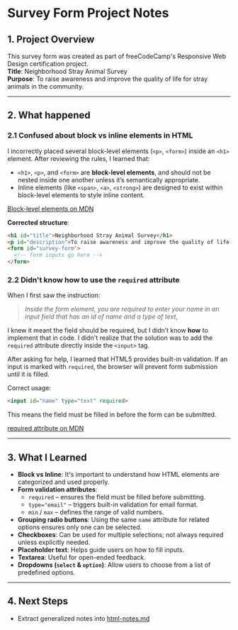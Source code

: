 # Survey Form Project Notes

## 1. Project Overview

This survey form was created as part of freeCodeCamp's Responsive Web Design certification project.  
**Title**: Neighborhood Stray Animal Survey  
**Purpose**: To raise awareness and improve the quality of life for stray animals in the community.

---

## 2. What happened

### 2.1 Confused about block vs inline elements in HTML

I incorrectly placed several block-level elements (`<p>`, `<form>`) inside an `<h1>` element. After reviewing the rules, I learned that:

- `<h1>`, `<p>`, and `<form>` are **block-level elements**, and should not be nested inside one another unless it’s semantically appropriate.
- Inline elements (like `<span>`, `<a>`, `<strong>`) are designed to exist within block-level elements to style inline content.

[Block-level elements on MDN](https://developer.mozilla.org/en-US/docs/Web/HTML/Block-level_elements)

**Corrected structure**:
```html
<h1 id="title">Neighborhood Stray Animal Survey</h1>
<p id="description">To raise awareness and improve the quality of life for stray animals in the community.</p>
<form id="survey-form">
  <!-- form inputs go here -->
</form>
```

### 2.2 Didn't know how to use the `required` attribute

When I first saw the instruction:

> *Inside the form element, you are required to enter your name in an input field that has an id of name and a type of text*,

I knew it meant the field should be required, but I didn’t know **how** to implement that in code. I didn't realize that the solution was to add the `required` attribute directly inside the `<input>` tag.

After asking for help, I learned that HTML5 provides built-in validation. If an input is marked with `required`, the browser will prevent form submission until it is filled.

Correct usage:
```html
<input id="name" type="text" required>
```

This means the field must be filled in before the form can be submitted.

[required attribute on MDN](https://developer.mozilla.org/en-US/docs/Web/HTML/Attributes/required)

---

## 3. What I Learned

- **Block vs Inline**: It's important to understand how HTML elements are categorized and used properly.
- **Form validation attributes**:
  - `required` – ensures the field must be filled before submitting.
  - `type="email"` – triggers built-in validation for email format.
  - `min` / `max` – defines the range of valid numbers.
- **Grouping radio buttons**: Using the same `name` attribute for related options ensures only one can be selected.
- **Checkboxes**: Can be used for multiple selections; not always required unless explicitly needed.
- **Placeholder text**: Helps guide users on how to fill inputs.
- **Textarea**: Useful for open-ended feedback.
- **Dropdowns (`select` & `option`)**: Allow users to choose from a list of predefined options.

---

## 4. Next Steps

- Extract generalized notes into [html-notes.md](https://github.com/Bridget448/my-learning-journey/blob/main/html-notes.md)
